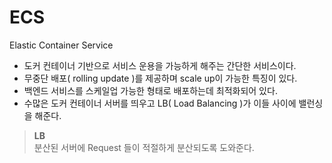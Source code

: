 # ECS
Elastic Container Service
- 도커 컨테이너 기반으로 서비스 운용을 가능하게 해주는 간단한 서비스이다.
- 무중단 배포( rolling update )를 제공하며 scale up이 가능한 특징이 있다.
- 백엔드 서비스를 스케일업 가능한 형태로 배포하는데 최적화되어 있다.
- 수많은 도커 컨테이너 서버를 띄우고 LB( Load Balancing )가 이들 사이에 밸런싱을 해준다.

> **LB** <br>
> 분산된 서버에 Request 들이 적절하게 분산되도록 도와준다.